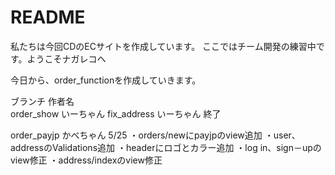 # README
私たちは今回CDのECサイトを作成しています。
ここではチーム開発の練習中です。ようこそナガレコヘ

今日から、order_functionを作成していきます。

ブランチ    作者名    
order_show  いーちゃん
fix_address いーちゃん 終了

order_payjp かべちゃん
5/25
・orders/newにpayjpのview追加
・user、addressのValidations追加
・headerにロゴとカラー追加
・log in、sign－upのview修正
・address/indexのview修正
